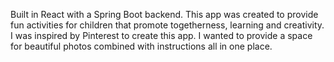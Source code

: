 Built in React with a Spring Boot backend. This app was created to provide fun activities for children that promote togetherness, learning and creativity. I was inspired by Pinterest to create this app. I wanted to provide a space for beautiful photos combined with instructions all in one place. 

